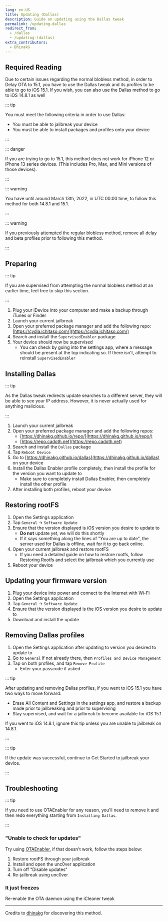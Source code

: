 ```yaml
---
lang: en-US
title: Updating (Dallas)
description: Guide on updating using the Dallas tweak
permalink: /updating-dallas
redirect_from:
  - /dallas
  - /updating-(dallas)
extra_contributors:
  - DhinakG
---
```


## Required Reading

Due to certain issues regarding the normal blobless method, in order to Delay OTA to 15.1, you have to use the Dallas tweak and its profiles to be able to go to iOS 15.1. If you wish, you can also use the Dallas method to go to iOS 14.8.1 as well

::: tip

You must meet the following criteria in order to use Dallas:
  - You must be able to jailbreak your device 
  - You must be able to install packages and profiles onto your device

:::

::: danger

If you are trying to go to 15.1, this method does not work for iPhone 12 or iPhone 13 series devices. (This includes Pro, Max, and Mini versions of those devices).

:::

::: warning

You have until around March 13th, 2022, in UTC 00:00 time, to follow this method for both 14.8.1 and 15.1.

:::

::: warning

If you previously attempted the regular blobless method, remove all delay and beta profiles prior to following this method.

:::

## Preparing

::: tip

If you are supervised from attempting the normal blobless method at an earlier time, feel free to skip this section.

:::

1. Plug your iDevice into your computer and make a backup through iTunes or Finder
1. Launch your current jailbreak
1. Open your preferred package manager and add the following repo: [https://cydia.ichitaso.com/](https://cydia.ichitaso.com/)
1. Search and install the `SupervisedEnabler` package
1. Your device should now be supervised
    - You can check by going into the settings app, where a message should be present at the top indicating so. If there isn't, attempt to reinstall `SupervisedEnabler`


## Installing Dallas

::: tip

As the Dallas tweak redirects update searches to a different server, they will be able to see your IP address. However, it is never actually used for anything malicious.

:::

1. Launch your current jailbreak
1. Open your preferred package manager and add the following repos:
    - [https://dhinakg.github.io/repo/](https://dhinakg.github.io/repo/)
    - [https://repo.cadoth.net](https://repo.cadoth.net)
1. Search and install the `Dallas` package
1. Tap `Reboot Device`
1. Go to [https://dhinakg.github.io/dallas](https://dhinakg.github.io/dallas) on your device
1. Install the Dallas Enabler profile completely, then install the profile for the version you want to update to
    - Make sure to completely install Dallas Enabler, then completely install the other profile
1. After installing both profiles, reboot your device

## Restoring rootFS

1. Open the Settings application
1. Tap `General` -> `Software Update`
1. Ensure that the version displayed is iOS version you desire to update to
    - **Do not** update yet, we will do this shortly
    - If it says something along the lines of "You are up to date", the server used for Dallas is offline, wait for it to go back online.
1. Open your current jailbreak and restore rootFS
    - If you need a detailed guide on how to restore rootfs, follow <router-link to="/restoring-rootfs">Restoring Rootfs</router-link> and select the jailbreak which you currently use
1. Reboot your device

## Updating your firmware version

1. Plug your device into power and connect to the Internet with Wi-Fi
1. Open the Settings application
1. Tap `General` -> `Software Update`
1. Ensure that the version displayed is the iOS version you desire to update to
1. Download and install the update

## Removing Dallas profiles

1. Open the Settings application after updating to version you desired to update to
1. Go to `General` if not already there, then `Profiles and Device Management`
1. Tap on both profiles, and tap `Remove Profile`
    - Enter your passcode if asked

::: tip

After updating and removing Dallas profiles, if you went to iOS 15.1 you have two ways to move forward:
  - Erase All Content and Settings in the settings app, and restore a backup made prior to jailbreaking and prior to supervising
  - Stay supervised, and wait for a jailbreak to become available for iOS 15.1

If you went to iOS 14.8.1, ignore this tip unless you are unable to jailbreak on 14.8.1.

:::

::: tip

If the update was successful, continue to <router-link to="/get-started">Get Started</router-link> to jailbreak your device.

:::

## Troubleshooting

::: tip

If you need to use OTAEnabler for any reason, you'll need to remove it and then redo everything starting from `Installing Dallas`.

:::

### "Unable to check for updates"

Try using [OTAEnabler](https://repo.cadoth.net/), if that doesn't work, follow the steps below:

1. Restore rootFS through your jailbreak
1. Install and open the <router-link to="/installing-unc0ver">unc0ver</router-link> application
1. Turn off "Disable updates"
1. Re-jailbreak using unc0ver

### It just freezes

Re-enable the OTA daemon using the iCleaner tweak

---

Credits to [dhinakg](https://github.com/dhinakg/) for discovering this method.
